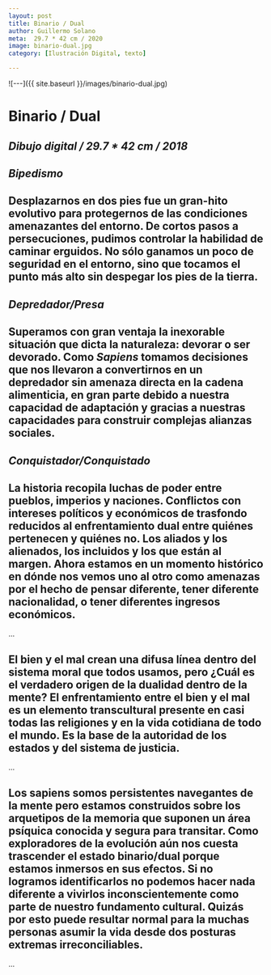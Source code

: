 ```yaml
---
layout: post
title: Binario / Dual
author: Guillermo Solano
meta:  29.7 * 42 cm / 2020
image: binario-dual.jpg
category: [Ilustración Digital, texto]

---
```


![---]({{ site.baseurl }}/images/binario-dual.jpg)

# Binario / Dual
## _Dibujo digital / 29.7 * 42 cm / 2018_

## *Bipedismo*

## Desplazarnos en dos pies fue un gran-hito evolutivo para protegernos de las condiciones amenazantes del entorno. De cortos pasos a persecuciones, pudimos controlar la habilidad de caminar erguidos. No sólo ganamos un poco de seguridad en el entorno, sino que tocamos el punto más alto sin despegar los pies de la tierra.

## *Depredador/Presa*

## Superamos con gran ventaja la inexorable situación que dicta la naturaleza: devorar o ser devorado. Como *Sapiens* tomamos decisiones que nos llevaron a convertirnos en un depredador sin amenaza directa en la cadena alimenticia, en gran parte debido a nuestra capacidad de adaptación y gracias a nuestras capacidades para construir complejas alianzas sociales.

## *Conquistador/Conquistado*

## La historia recopila luchas de poder entre pueblos, imperios y naciones. Conflictos con intereses políticos y económicos de trasfondo reducidos al enfrentamiento dual entre quiénes pertenecen y quiénes no. Los aliados y los alienados, los incluidos y los que están al margen. Ahora estamos en un momento histórico en dónde nos vemos uno al otro como amenazas por el hecho de pensar diferente, tener diferente nacionalidad, o tener diferentes ingresos económicos.

…

## El bien y el mal crean una difusa línea dentro del sistema moral que todos usamos, pero ¿Cuál es el verdadero origen de la dualidad dentro de la mente? El enfrentamiento entre el bien y el mal es un elemento transcultural presente en casi todas las religiones y en la vida cotidiana de todo el mundo. Es la base de la autoridad de los estados y del sistema de justicia.

…

## Los sapiens somos persistentes navegantes de la mente pero estamos construidos sobre los arquetipos de la memoria que suponen un área psíquica conocida y segura para transitar. Como exploradores de la evolución aún nos cuesta trascender el estado binario/dual porque estamos inmersos en sus efectos. Si no logramos identificarlos no podemos hacer nada diferente a vivirlos inconscientemente como parte de nuestro fundamento cultural. Quizás por esto puede resultar normal para la muchas personas asumir la vida desde dos posturas extremas irreconciliables.


…
